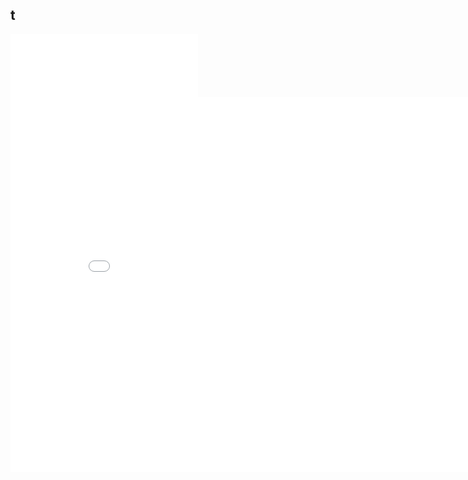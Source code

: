## t
<iframe src="/fs-2005-net.pdf" style="width:300px; height:100px;" frameborder="0"></iframe>
<embed src="./fs-2005-net.pdf" width="850" height="600">
